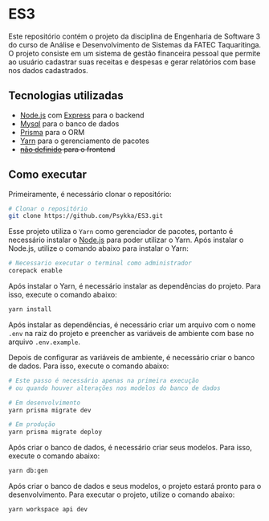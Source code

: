 # ES3

Este repositório contém o projeto da disciplina de Engenharia de Software 3 do curso de Análise e Desenvolvimento de Sistemas da FATEC Taquaritinga. O projeto consiste em um sistema de gestão financeira pessoal que permite ao usuário cadastrar suas receitas e despesas e gerar relatórios com base nos dados cadastrados.

## Tecnologias utilizadas

- [Node.js](https://nodejs.org/) com [Express](https://expressjs.com/) para o backend
- [Mysql](https://www.mysql.com/) para o banco de dados
- [Prisma](https://www.prisma.io/) para o ORM
- [Yarn](https://yarnpkg.com/) para o gerenciamento de pacotes
- ~~[não definido]() para o frontend~~

## Como executar

Primeiramente, é necessário clonar o repositório:

```bash
# Clonar o repositório
git clone https://github.com/Psykka/ES3.git
```

Esse projeto utiliza o `Yarn` como gerenciador de pacotes, portanto é necessário instalar o [Node.js](https://nodejs.org/) para poder utilizar o Yarn. Após instalar o Node.js, utilize o comando abaixo para instalar o Yarn:

```bash
# Necessario executar o terminal como administrador
corepack enable
```

Após instalar o Yarn, é necessário instalar as dependências do projeto. Para isso, execute o comando abaixo:

```bash
yarn install
```

Após instalar as dependências, é necessário criar um arquivo com o nome `.env` na raiz do projeto e preencher as variáveis de ambiente com base no arquivo `.env.example`.

Depois de configurar as variáveis de ambiente, é necessário criar o banco de dados. Para isso, execute o comando abaixo:

```bash
# Este passo é necessário apenas na primeira execução
# ou quando houver alterações nos modelos do banco de dados

# Em desenvolvimento
yarn prisma migrate dev

# Em produção
yarn prisma migrate deploy
```

Após criar o banco de dados, é necessário criar seus modelos. Para isso, execute o comando abaixo:

```bash
yarn db:gen
```

Após criar o banco de dados e seus modelos, o projeto estará pronto para o desenvolvimento. Para executar o projeto, utilize o comando abaixo:

```bash
yarn workspace api dev
```
